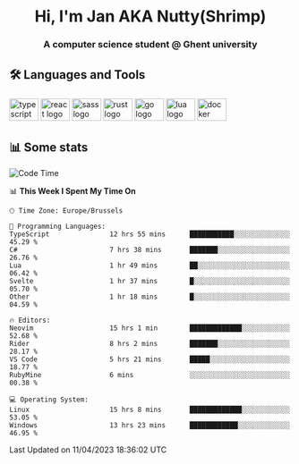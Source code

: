 <h1 align="center">Hi, I'm Jan AKA Nutty(Shrimp)</h1>
<h3 align="center">A computer science student @ Ghent university</h3>

<h2 align="left">🛠️ Languages and Tools</h2>

###

<div align="left">
  <img src="https://cdn.jsdelivr.net/gh/devicons/devicon/icons/typescript/typescript-original.svg" height="40" width="52" alt="typescript logo"  />
  <img src="https://cdn.jsdelivr.net/gh/devicons/devicon/icons/react/react-original.svg" height="40" width="52" alt="react logo"  />
  <img src="https://cdn.jsdelivr.net/gh/devicons/devicon/icons/sass/sass-original.svg" height="40" width="52" alt="sass logo"  />
  <img src="https://cdn.jsdelivr.net/gh/devicons/devicon/icons/rust/rust-plain.svg" height="40" width="52" alt="rust logo"  />
  <img src="https://cdn.jsdelivr.net/gh/devicons/devicon/icons/go/go-original.svg" height="40" width="52" alt="go logo"  />
  <img src="https://cdn.jsdelivr.net/gh/devicons/devicon/icons/lua/lua-original.svg" height="40" width="52" alt="lua logo"  />
  <img src="https://cdn.jsdelivr.net/gh/devicons/devicon/icons/docker/docker-original.svg" height="40" width="52" alt="docker logo"  />
</div>

<h2>📊 Some stats</h2>

<!--START_SECTION:waka-->
![Code Time](http://img.shields.io/badge/Code%20Time-2%2C973%20hrs%2032%20mins-blue)

📊 **This Week I Spent My Time On** 

```text
🕑︎ Time Zone: Europe/Brussels

💬 Programming Languages: 
TypeScript               12 hrs 55 mins      ███████████░░░░░░░░░░░░░░   45.29 % 
C#                       7 hrs 38 mins       ███████░░░░░░░░░░░░░░░░░░   26.76 % 
Lua                      1 hr 49 mins        ██░░░░░░░░░░░░░░░░░░░░░░░   06.42 % 
Svelte                   1 hr 37 mins        █░░░░░░░░░░░░░░░░░░░░░░░░   05.70 % 
Other                    1 hr 18 mins        █░░░░░░░░░░░░░░░░░░░░░░░░   04.59 % 

🔥 Editors: 
Neovim                   15 hrs 1 min        █████████████░░░░░░░░░░░░   52.68 % 
Rider                    8 hrs 2 mins        ███████░░░░░░░░░░░░░░░░░░   28.17 % 
VS Code                  5 hrs 21 mins       █████░░░░░░░░░░░░░░░░░░░░   18.77 % 
RubyMine                 6 mins              ░░░░░░░░░░░░░░░░░░░░░░░░░   00.38 % 

💻 Operating System: 
Linux                    15 hrs 8 mins       █████████████░░░░░░░░░░░░   53.05 % 
Windows                  13 hrs 23 mins      ████████████░░░░░░░░░░░░░   46.95 % 
```


 Last Updated on 11/04/2023 18:36:02 UTC
<!--END_SECTION:waka-->
